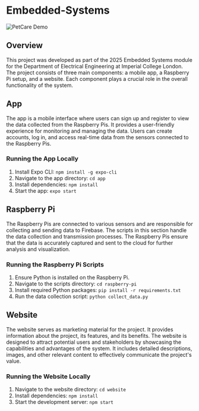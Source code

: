 # Embedded-Systems

![PetCare Demo](Website/src/images/petcare-mockup-2.png)

## Overview
This project was developed as part of the 2025 Embedded Systems module for the Department of Electrical Engineering at Imperial College London. The project consists of three main components: a mobile app, a Raspberry Pi setup, and a website. Each component plays a crucial role in the overall functionality of the system.

## App
The app is a mobile interface where users can sign up and register to view the data collected from the Raspberry Pis. It provides a user-friendly experience for monitoring and managing the data. Users can create accounts, log in, and access real-time data from the sensors connected to the Raspberry Pis.

### Running the App Locally
1. Install Expo CLI: `npm install -g expo-cli`
2. Navigate to the app directory: `cd app`
3. Install dependencies: `npm install`
4. Start the app: `expo start`

## Raspberry Pi
The Raspberry Pis are connected to various sensors and are responsible for collecting and sending data to Firebase. The scripts in this section handle the data collection and transmission processes. The Raspberry Pis ensure that the data is accurately captured and sent to the cloud for further analysis and visualization.

### Running the Raspberry Pi Scripts
1. Ensure Python is installed on the Raspberry Pi.
2. Navigate to the scripts directory: `cd raspberry-pi`
3. Install required Python packages: `pip install -r requirements.txt`
4. Run the data collection script: `python collect_data.py`

## Website
The website serves as marketing material for the project. It provides information about the project, its features, and its benefits. The website is designed to attract potential users and stakeholders by showcasing the capabilities and advantages of the system. It includes detailed descriptions, images, and other relevant content to effectively communicate the project's value.

### Running the Website Locally
1. Navigate to the website directory: `cd website`
2. Install dependencies: `npm install`
3. Start the development server: `npm start`